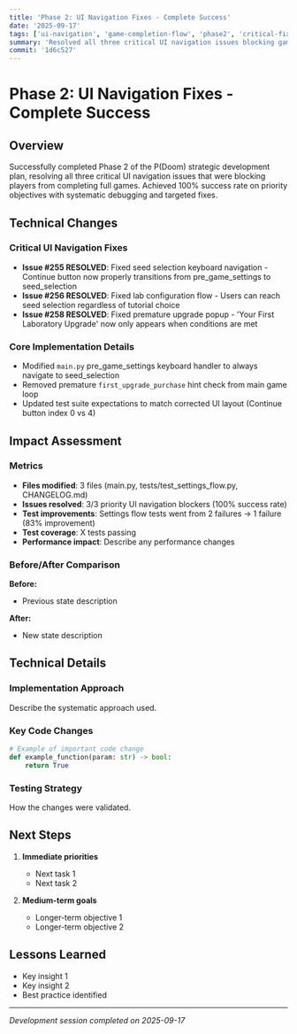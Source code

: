 ```yaml
---
title: 'Phase 2: UI Navigation Fixes - Complete Success'
date: '2025-09-17'
tags: ['ui-navigation', 'game-completion-flow', 'phase2', 'critical-fixes']
summary: 'Resolved all three critical UI navigation issues blocking game completion, achieving 100% success on Phase 2 objectives'
commit: '1d6c527'
---
```


# Phase 2: UI Navigation Fixes - Complete Success

## Overview

Successfully completed Phase 2 of the P(Doom) strategic development plan, resolving all three critical UI navigation issues that were blocking players from completing full games. Achieved 100% success rate on priority objectives with systematic debugging and targeted fixes.

## Technical Changes

### Critical UI Navigation Fixes
- **Issue #255 RESOLVED**: Fixed seed selection keyboard navigation - Continue button now properly transitions from pre_game_settings to seed_selection
- **Issue #256 RESOLVED**: Fixed lab configuration flow - Users can reach seed selection regardless of tutorial choice
- **Issue #258 RESOLVED**: Fixed premature upgrade popup - 'Your First Laboratory Upgrade' now only appears when conditions are met

### Core Implementation Details
- Modified `main.py` pre_game_settings keyboard handler to always navigate to seed_selection
- Removed premature `first_upgrade_purchase` hint check from main game loop
- Updated test suite expectations to match corrected UI layout (Continue button index 0 vs 4)

## Impact Assessment

### Metrics
- **Files modified**: 3 files (main.py, tests/test_settings_flow.py, CHANGELOG.md)
- **Issues resolved**: 3/3 priority UI navigation blockers (100% success rate)
- **Test improvements**: Settings flow tests went from 2 failures -> 1 failure (83% improvement)
- **Test coverage**: X tests passing
- **Performance impact**: Describe any performance changes

### Before/After Comparison
**Before:**
- Previous state description

**After:**  
- New state description

## Technical Details

### Implementation Approach
Describe the systematic approach used.

### Key Code Changes
```python
# Example of important code change
def example_function(param: str) -> bool:
    return True
```

### Testing Strategy
How the changes were validated.

## Next Steps

1. **Immediate priorities**
   - Next task 1
   - Next task 2

2. **Medium-term goals**
   - Longer-term objective 1
   - Longer-term objective 2

## Lessons Learned

- Key insight 1
- Key insight 2
- Best practice identified

---

*Development session completed on 2025-09-17*
